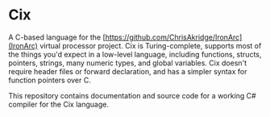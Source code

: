 Cix
===

A C-based language for the [https://github.com/ChrisAkridge/IronArc](IronArc) virtual processor project. Cix is Turing-complete, supports most of the things you'd expect in a low-level language, including functions, structs, pointers, strings, many numeric types, and global variables. Cix doesn't require header files or forward declaration, and has a simpler syntax for function pointers over C.

This repository contains documentation and source code for a working C# compiler for the Cix language.